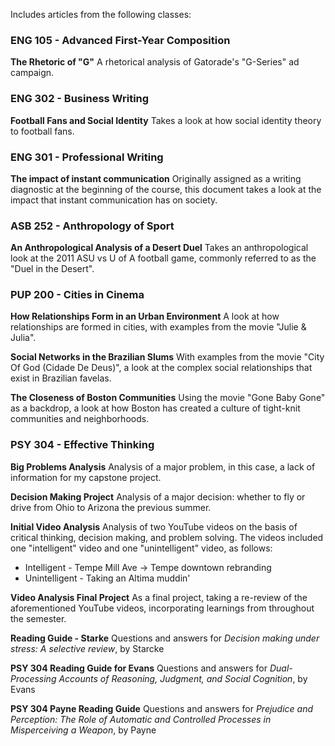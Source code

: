 Includes articles from the following classes:

### ENG 105 - Advanced First-Year Composition
**The Rhetoric of "G"**
A rhetorical analysis of Gatorade's "G-Series" ad campaign.

### ENG 302 - Business Writing
**Football Fans and Social Identity**
Takes a look at how social identity theory to football fans.

### ENG 301 - Professional Writing
**The impact of instant communication**
Originally assigned as a writing diagnostic at the beginning of the course, this document takes a look at the impact that instant communication has on society.

### ASB 252 - Anthropology of Sport
**An Anthropological Analysis of a Desert Duel**
Takes an anthropological look at the 2011 ASU vs U of A football game, commonly referred to as the "Duel in the Desert".

### PUP 200 - Cities in Cinema
**How Relationships Form in an Urban Environment**
A look at how relationships are formed in cities, with examples from the movie "Julie & Julia".

**Social Networks in the Brazilian Slums**
With examples from the movie "City Of God (Cidade De Deus)", a look at the complex social relationships that exist in Brazilian favelas.

**The Closeness of Boston Communities**
Using the movie "Gone Baby Gone" as a backdrop, a look at how Boston has created a culture of tight-knit communities and neighborhoods.

### PSY 304 - Effective Thinking
**Big Problems Analysis**
Analysis of a major problem, in this case, a lack of information for my capstone project.

**Decision Making Project**
Analysis of a major decision: whether to fly or drive from Ohio to Arizona the previous summer.

**Initial Video Analysis**
Analysis of two YouTube videos on the basis of critical thinking, decision making, and problem solving. The videos included one "intelligent" video and one "unintelligent" video, as follows:
- Intelligent - Tempe Mill Ave -> Tempe downtown rebranding
- Unintelligent - Taking an Altima muddin'

**Video Analysis Final Project**
As a final project, taking a re-review of the aforementioned YouTube videos, incorporating learnings from throughout the semester.

**Reading Guide - Starke**
Questions and answers for *Decision making under stress: A selective review*, by Starcke

**PSY 304 Reading Guide for Evans**
Questions and answers for *Dual-Processing Accounts of Reasoning, Judgment, and Social Cognition*, by Evans

**PSY 304 Payne Reading Guide**
Questions and answers for *Prejudice and Perception: The Role of Automatic and Controlled Processes in Misperceiving a Weapon*, by Payne
